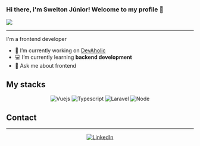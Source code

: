 ### Hi there, i'm Swelton Júnior! Welcome to my profile 👋

![](https://komarev.com/ghpvc/?username=your-github-sweltonjr2003&color=lightgrey)

---

I'm a frontend developer

-   🔭 I’m currently working on [DevAholic](https://devaholic.ao)
-   💻 I’m currently learning **backend development**
-   💬 Ask me about frontend

## My stacks

<p align="center">
  <img src="https://img.shields.io/badge/vue-lightgreen?style=for-the-badge&logo=vue&logoColor=white" alt="Vuejs">
  <img src="https://img.shields.io/badge/typescript-blue?style=for-the-badge&logo=vue&logoColor=white" alt="Typescript">
  <img src="https://img.shields.io/badge/laravel-orange?style=for-the-badge&logo=vue&logoColor=white" alt="Laravel">
  <img src="https://img.shields.io/badge/nodejs-green?style=for-the-badge&logo=vue&logoColor=white" alt="Node">
</p>

<!--
Here are some ideas to get you started:

-   👯 I’m looking to collaborate on ...
-   🤔 I’m looking for help with ...
-   📫 How to reach me: ...
-   😄 Pronouns: ...
-   ⚡ Fun fact: ...
    -->

## Contact

---

<p align="center">
<a href="www.linkedin.com/in/swelton-júnior-700813281"><img src="https://img.shields.io/badge/LinkedIn-0077B5?style=for-the-badge&logo=linkedin&logoColor=white" alt="LinkedIn"></a>
</p>
